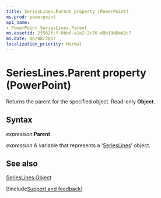 ```yaml
---
title: SeriesLines.Parent property (PowerPoint)
ms.prod: powerpoint
api_name:
- PowerPoint.SeriesLines.Parent
ms.assetid: 2f562fcf-0bbf-a1e2-2c76-d0b19d84d2c7
ms.date: 06/08/2017
localization_priority: Normal
---
```



# SeriesLines.Parent property (PowerPoint)

Returns the parent for the specified object. Read-only  **Object**.


## Syntax

_expression_.**Parent**

_expression_ A variable that represents a '[SeriesLines](PowerPoint.SeriesLines.md)' object.


## See also


[SeriesLines Object](PowerPoint.SeriesLines.md)

[!include[Support and feedback](~/includes/feedback-boilerplate.md)]